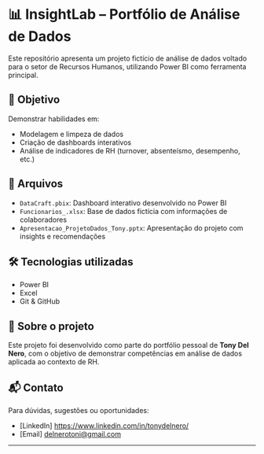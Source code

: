 # 📊 InsightLab – Portfólio de Análise de Dados

Este repositório apresenta um projeto fictício de análise de dados voltado para o setor de Recursos Humanos, utilizando Power BI como ferramenta principal.

## 🧠 Objetivo

Demonstrar habilidades em:
- Modelagem e limpeza de dados
- Criação de dashboards interativos
- Análise de indicadores de RH (turnover, absenteísmo, desempenho, etc.)

## 📁 Arquivos

- `DataCraft.pbix`: Dashboard interativo desenvolvido no Power BI
- `Funcionarios_.xlsx`: Base de dados fictícia com informações de colaboradores
- `Apresentacao_ProjetoDados_Tony.pptx`: Apresentação do projeto com insights e recomendações

## 🛠️ Tecnologias utilizadas

- Power BI
- Excel
- Git & GitHub

## 📌 Sobre o projeto

Este projeto foi desenvolvido como parte do portfólio pessoal de **Tony Del Nero**, com o objetivo de demonstrar competências em análise de dados aplicada ao contexto de RH.


## 📬 Contato

Para dúvidas, sugestões ou oportunidades:
- [LinkedIn] https://www.linkedin.com/in/tonydelnero/
- [Email] delnerotoni@gmail.com

---

